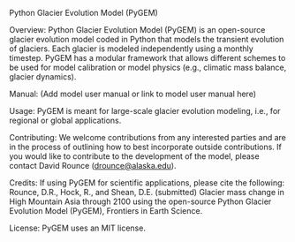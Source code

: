 Python Glacier Evolution Model (PyGEM)

Overview: Python Glacier Evolution Model (PyGEM) is an open-source glacier evolution model coded in Python that models the transient evolution of glaciers. Each glacier is modeled independently using a monthly timestep. PyGEM has a modular framework that allows different schemes to be used for model calibration or model physics (e.g., climatic mass balance, glacier dynamics).

Manual: (Add model user manual or link to model user manual here)

Usage: PyGEM is meant for large-scale glacier evolution modeling, i.e., for regional or global applications.

Contributing: We welcome contributions from any interested parties and are in the process of outlining how to best incorporate outside contributions. If you would like to contribute to the development of the model, please contact David Rounce (drounce@alaska.edu).

Credits: If using PyGEM for scientific applications, please cite the following:
Rounce, D.R., Hock, R., and Shean, D.E. (submitted) Glacier mass change in High Mountain Asia through 2100 using the open-source Python Glacier Evolution Model (PyGEM), Frontiers in Earth Science.

License: PyGEM uses an MIT license.
